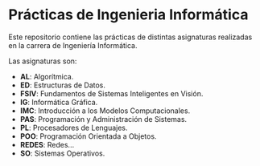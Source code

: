 #  Prácticas de Ingenieria Informática
Este repositorio contiene las prácticas de distintas asignaturas realizadas en la carrera de Ingeniería Informática.

Las asignaturas son:
* **AL**: Algorítmica.
* **ED**: Estructuras de Datos.
* **FSIV**: Fundamentos de Sistemas Inteligentes en Visión.
* **IG**: Informática Gráfica.
* **IMC**: Introducción a los Modelos Computacionales.
* **PAS**: Programación y Administración de Sistemas.
* **PL**: Procesadores de Lenguajes.
* **POO**: Programación Orientada a Objetos.
* **REDES**: Redes...
* **SO**: Sistemas Operativos.
